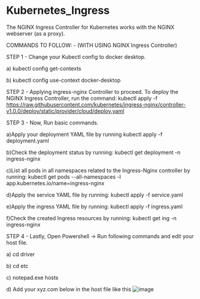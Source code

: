 # Kubernetes_Ingress
The NGINX Ingress Controller for Kubernetes works with the NGINX webserver (as a proxy).

COMMANDS TO FOLLOW: - (WITH USING NGINX Ingress Controller)

STEP 1 - Change your Kubectl config to docker desktop.

a) kubectl config get-contexts

b) kubectl config use-context docker-desktop

STEP 2 - Applying ingress-nginx Controller to proceed. To deploy the NGINX Ingress Controller, run the command: kubectl apply -f https://raw.githubusercontent.com/kubernetes/ingress-nginx/controller-v1.0.0/deploy/static/provider/cloud/deploy.yaml

STEP 3 - Now, Run basic commands.

a)Apply your deployment YAML file by running kubectl apply -f deployment.yaml

b)Check the deployment status by running: kubectl get deployment -n ingress-nginx

c)List all pods in all namespaces related to the Ingress-Nginx controller by running: kubectl get pods --all-namespaces -l app.kubernetes.io/name=ingress-nginx

d)Apply the service YAML file by running: kubectl apply -f service.yaml

e)Apply the ingress YAML file by running: kubectl apply -f ingress.yaml

f)Check the created Ingress resources by running: kubectl get ing -n ingress-nginx

STEP 4 - Lastly, Open Powershell -> Run following commands and edit your host file.

a) cd driver

b) cd etc

c) notepad.exe hosts

d) Add your xyz.com below in the host file like this
![image](https://github.com/JaislinBajwa/Kubernetes_Ingress/assets/89400877/57b0eeca-70b1-493e-a6ca-e153bad654eb)

